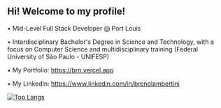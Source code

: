 ## Hi! Welcome to my profile!

• Mid-Level Full Stack Developer @ Port Louis

• Interdisciplinary Bachelor's Degree in Science and Technology, with a focus on Computer
Science and multidisciplinary training (Federal University of São Paulo - UNIFESP)

• My Portfolio: https://brn.vercel.app

• My LinkedIn: https://www.linkedin.com/in/brenolambertini

[![Top Langs](https://github-readme-stats.vercel.app/api/top-langs/?username=brenolambertini&layout=compact&langs_count=8&theme=tokyonight)](https://github.com/brenolambertini/)
